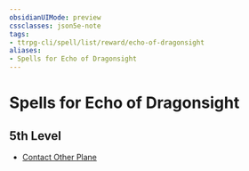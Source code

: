 ```yaml
---
obsidianUIMode: preview
cssclasses: json5e-note
tags:
- ttrpg-cli/spell/list/reward/echo-of-dragonsight
aliases:
- Spells for Echo of Dragonsight
---
```

# Spells for Echo of Dragonsight

## 5th Level

- [Contact Other Plane](Інструменти%20ДМ/CLI/spells/contact-other-plane-xphb.md "XPHB")